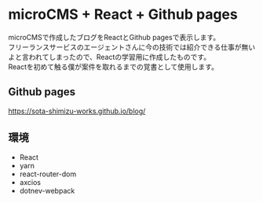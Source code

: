 # microCMS + React + Github pages
microCMSで作成したブログをReactとGithub pagesで表示します。<br>
フリーランスサービスのエージェントさんに今の技術では紹介できる仕事が無いよと言われてしまったので、Reactの学習用に作成したものです。<br>
Reactを初めて触る僕が案件を取れるまでの覚書として使用します。

## Github pages

https://sota-shimizu-works.github.io/blog/

## 環境
- React
- yarn
- react-router-dom
- axcios
- dotnev-webpack